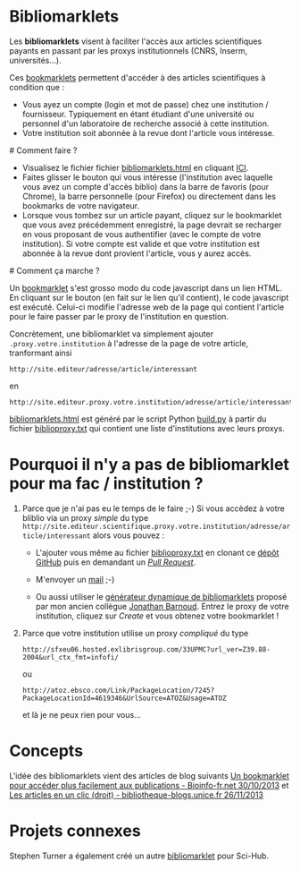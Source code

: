 # Bibliomarklets

Les **bibliomarklets** visent à faciliter l'accès aux articles scientifiques payants en passant par les proxys institutionnels (CNRS, Inserm, universités...).

Ces [bookmarklets](http://fr.wikipedia.org/wiki/Bookmarklet) permettent d'accéder à des articles scientifiques à condition que : 

* Vous ayez un compte (login et mot de passe) chez une institution / fournisseur. Typiquement en étant étudiant d'une université ou personnel d'un laboratoire de recherche associé à cette institution.
* Votre institution soit abonnée à la revue dont l'article vous intéresse.


# Comment faire ?

* Visualisez le fichier fichier [bibliomarklets.html](https://raw.github.com/pierrepo/bibliomarklets/master/bibliomarklets.html) en cliquant <a href="http://htmlpreview.github.com/?https://raw.github.com/pierrepo/bibliomarklets/master/bibliomarklets.html" target="_blank">ICI</a>.
* Faites glisser le bouton qui vous intéresse (l'institution avec laquelle vous avez un compte d'accès biblio) dans la barre de favoris (pour Chrome), la barre personnelle (pour Firefox) ou directement dans les bookmarks de votre navigateur.
* Lorsque vous tombez sur un article payant, cliquez sur le bookmarklet que vous avez précédemment enregistré, la page devrait se recharger en vous proposant de vous authentifier (avec le compte de votre institution). Si votre compte est valide et que votre institution est abonnée à la revue dont provient l'article, vous y aurez accès.


# Comment ça marche ?

Un [bookmarklet](http://fr.wikipedia.org/wiki/Bookmarklet) s'est grosso modo du code javascript dans un lien HTML. En cliquant sur le bouton (en fait sur le lien qu'il contient), le code javascript est exécuté. Celui-ci modifie l'adresse web de la page qui contient l'article pour le faire passer par le proxy de l'institution en question.

Concrètement, une bibliomarklet va simplement ajouter `.proxy.votre.institution` à l'adresse de la page de votre article, tranformant ainsi

    http://site.editeur/adresse/article/interessant

en

    http://site.editeur.proxy.votre.institution/adresse/article/interessant

[bibliomarklets.html](https://raw.github.com/pierrepo/bibliomarklets/master/bibliomarklets.html) est généré par le script Python [build.py](https://raw.github.com/pierrepo/bibliomarklets/master/build.py) à partir du fichier [biblioproxy.txt](https://raw.github.com/pierrepo/bibliomarklets/master/biblioproxy.txt) qui contient une liste d'institutions avec leurs proxys.

# Pourquoi il n'y a pas de bibliomarklet pour ma fac / institution ?

1. Parce que je n'ai pas eu le temps de le faire ;-) Si vous accèdez à votre bliblio via un proxy *simple* du type `http://site.editeur.scientifique.proxy.votre.institution/adresse/article/interessant` alors vous pouvez :

    * L'ajouter vous même au fichier [biblioproxy.txt](https://raw.github.com/pierrepo/bibliomarklets/master/biblioproxy.txt) en clonant ce [dépôt GitHub](https://github.com/pierrepo/bibliomarklets) puis en demandant un [*Pull Request*](https://github.com/pierrepo/bibliomarklets/pulls). 

    * M'envoyer un [mail](http://cupnet.net/about/) ;-)

    * Ou aussi utiliser le [générateur dynamique de bibliomarklets](http://jbarnoud.github.io/proxy-bookmarklet/) proposé par mon ancien collègue [Jonathan Barnoud](https://twitter.com/jbarnoud). Entrez le proxy de votre institution, cliquez sur *Create* et vous obtenez votre bookmarklet !

2. Parce que votre institution utilise un proxy *compliqué* du type 

    ```
    http://sfxeu06.hosted.exlibrisgroup.com/33UPMC?url_ver=Z39.88-2004&url_ctx_fmt=infofi/
    ```
    ou
    ```
    http://atoz.ebsco.com/Link/PackageLocation/7245?PackageLocationId=4619346&UrlSource=ATOZ&Usage=ATOZ
    ```
    et là je ne peux rien pour vous...


# Concepts

L'idée des bibliomarklets vient des articles de blog suivants [Un bookmarklet pour accéder plus facilement aux publications - Bioinfo-fr.net 30/10/2013](http://bioinfo-fr.net/un-bookmarklet-pour-acceder-plus-facilement-aux-publications) et [Les articles en un clic (droit) - bibliotheque-blogs.unice.fr 26/11/2013](http://bibliotheque-blogs.unice.fr/httbu/2013/11/26/les-articles-en-un-clic-droit/)

# Projets connexes

Stephen Turner a également créé un autre [bibliomarklet](https://stephenturner.github.io/scihub_bookmark/) pour Sci-Hub.
